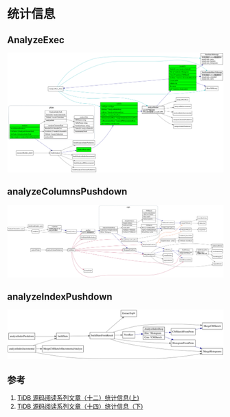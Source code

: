 # 统计信息

<!--toc-->

## AnalyzeExec

![](./dot/AnalyzeExec.svg)

## analyzeColumnsPushdown

![](./dot/analyzeColumnsPushdown.svg)

## analyzeIndexPushdown

![](./dot/analyzeIndexPushdown.svg)


## 参考

1. [TiDB 源码阅读系列文章（十二）统计信息(上)](https://pingcap.com/blog-cn/tidb-source-code-reading-12/)
2. [TiDB 源码阅读系列文章（十四）统计信息（下)](https://pingcap.com/blog-cn/tidb-source-code-reading-14/)
